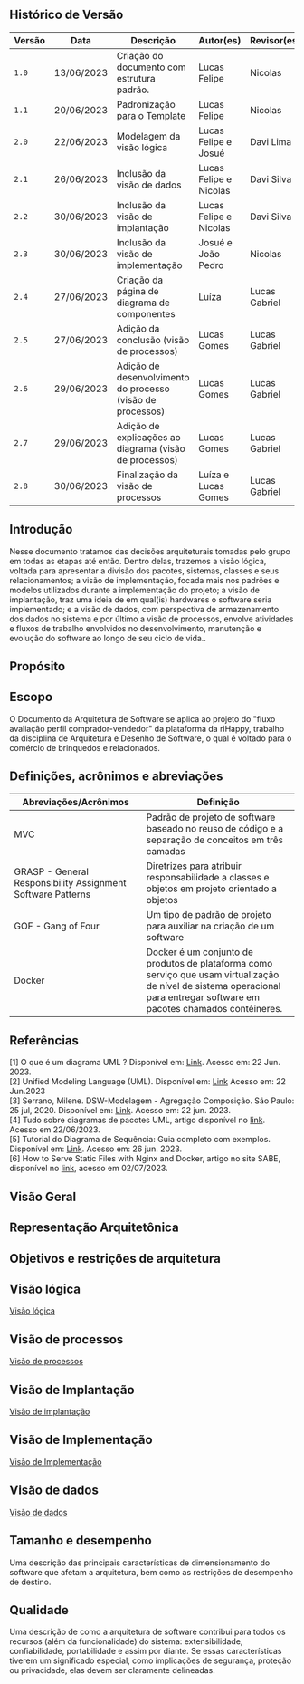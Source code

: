 ## Histórico de Versão

| Versão | Data       | Descrição                                                  | Autor(es)              | Revisor(es)   |
| ------ | ---------- | ---------------------------------------------------------- | ---------------------- | ------------- |
| `1.0`  | 13/06/2023 | Criação do documento com estrutura padrão.                 | Lucas Felipe           | Nicolas       |
| `1.1`  | 20/06/2023 | Padronização para o Template                               | Lucas Felipe           | Nicolas       |
| `2.0`  | 22/06/2023 | Modelagem da visão lógica                                  | Lucas Felipe e Josué   | Davi Lima     |
| `2.1`  | 26/06/2023 | Inclusão da visão de dados                                 | Lucas Felipe e Nicolas | Davi Silva    |
| `2.2`  | 30/06/2023 | Inclusão da visão de implantação                           | Lucas Felipe e Nicolas | Davi Silva    |
| `2.3`  | 30/06/2023 | Inclusão da visão de implementação                         | Josué e João Pedro     | Nicolas       |
| `2.4`  | 27/06/2023 | Criação da página de diagrama de componentes               | Luíza                  | Lucas Gabriel |
| `2.5`  | 27/06/2023 | Adição da conclusão (visão de processos)                   | Lucas Gomes            | Lucas Gabriel |
| `2.6`  | 29/06/2023 | Adição de desenvolvimento do processo (visão de processos) | Lucas Gomes            | Lucas Gabriel |
| `2.7`  | 29/06/2023 | Adição de explicações ao diagrama (visão de processos)     | Lucas Gomes            | Lucas Gabriel |
| `2.8`  | 30/06/2023 | Finalização da visão de processos                          | Luíza e Lucas Gomes    | Lucas Gabriel |

## Introdução

Nesse documento tratamos das decisões arquiteturais tomadas pelo grupo em todas as etapas até então. Dentro delas,
trazemos a visão lógica, voltada para apresentar a divisão dos pacotes, sistemas, classes e seus relacionamentos; a
visão de implementação, focada mais nos padrões e modelos utilizados durante a implementação do projeto; a visão de
implantação, traz uma ideia de em qual(is) hardwares o software seria implementado; e a visão de dados, com perspectiva
de armazenamento dos dados no sistema e por último a visão de processos, envolve atividades e fluxos de trabalho
envolvidos no desenvolvimento, manutenção e evolução do software ao longo de seu ciclo de vida..

## Propósito <!--Acredito que essa seção está comtemplada na própria introdução-->

<!--Este documento fornece uma visão geral abrangente da arquitetura do sistema, usando várias visualizações arquitetônicas diferentes para representar diferentes aspectos do sistema. Destina-se a capturar e transmitir as decisões arquiteturais significativas que foram feitas no sistema.-->

## Escopo

O Documento da Arquitetura de Software se aplica ao projeto do "fluxo avaliação perfil comprador-vendedor" da plataforma
da riHappy, trabalho da disciplina de Arquitetura e Desenho de Software, o qual é voltado para o comércio de brinquedos
e relacionados.

## Definições, acrônimos e abreviações

| Abreviações/Acrônimos                                       | Definição                                                                                                                                                                  |
|-------------------------------------------------------------|----------------------------------------------------------------------------------------------------------------------------------------------------------------------------|
| MVC                                                         | Padrão de projeto de software baseado no reuso de código e a separação de conceitos em três camadas                                                                        |
| GRASP - General Responsibility Assignment Software Patterns | Diretrizes para atribuir responsabilidade a classes e objetos em projeto orientado a objetos                                                                               |
| GOF - Gang of Four                                          | Um tipo de padrão de projeto para auxiliar na criação de um software                                                                                                       |
| Docker                                                      | Docker é um conjunto de produtos de plataforma como serviço que usam virtualização de nível de sistema operacional para entregar software em pacotes chamados contêineres. | GOF - Gang of Four                                          | Um tipo de padrão de projeto para auxiliar na criação de um software                                | | GOF - Gang of Four                                          | Um tipo de padrão de projeto para auxiliar na criação de um software                                |                                |

## Referências

[1] O que é um diagrama UML ? Disponível em: [Link](https://www.lucidchart.com/pages/pt/o-que-e-diagrama-de-classe-uml).
Acesso em: 22 Jun. 2023. <br/>
[2] Unified Modeling Language (UML). Disponível em: [Link](http://www.deinf.ufma.br/~acmo/MOO_Intro.pdf) Acesso em: 22
Jun.2023 </br>
[3] Serrano, Milene. DSW-Modelagem - Agregação Composição. São Paulo: 25 jul, 2020. Disponível
em: [Link](https://unbbr-my.sharepoint.com/personal/mileneserrano_unb_br/_layouts/15/stream.aspx?id=%2Fpersonal%2Fmileneserrano%5Funb%5Fbr%2FDocuments%2FArqDSW%20%2D%20V%C3%ADdeosOriginais%2F05e%20%2D%20VideoAula%20%2D%20DSW%2DModelagem%20%2D%20Agregacao%20Composicao%2Emp4&ga=1).
Acesso em: 22 jun. 2023. </br>
[4] Tudo sobre diagramas de pacotes UML, artigo disponível
no [link](https://www.lucidchart.com/pages/pt/diagrama-de-pacotes-uml). Acesso em 22/06/2023. <br/>
[5] Tutorial do Diagrama de Sequência: Guia completo com exemplos. Disponível
em: [Link](https://creately.com/blog/pt/diagrama/tutorial-do-diagrama-de-sequencia/). Acesso em: 26 jun. 2023. <br/>
[6] How to Serve Static Files with Nginx and Docker, artigo no site SABE, disponível no [link](https://sabe.io/tutorials/serve-static-files-nginx-docker), acesso em 02/07/2023.

## Visão Geral <!--Acredito que a introdução já trás também-->

<!--Esta subseção descreve o que o restante do Documento de Arquitetura de Software contém e explica como o Documento de Arquitetura de Software é organizado.-->

## Representação Arquitetônica <!--Pelos projetos antigos tavam documentando muito com as escolhas de back front e ses frameworks...acredito que seja legal puxar dos meninos da reutilização-->

<!--Esta seção descreve qual arquitetura de software é para o sistema atual e como ela é representada. Das Visualizações de Caso de Uso, Lógica, Processo, Implantação e Implementação, ele enumera as visualizações necessárias e, para cada visualização, explica quais tipos de elementos de modelo ela contém.-->

## Objetivos e restrições de arquitetura

<!--Esta seção descreve os requisitos e objetivos de software que têm algum impacto significativo na arquitetura; por exemplo, segurança, proteção, privacidade, uso de um produto pronto para uso, portabilidade, distribuição e reutilização. Ele também captura as restrições especiais que podem ser aplicadas: estratégia de design e implementação, ferramentas de desenvolvimento, estrutura de equipe, cronograma, código legado e assim por diante.-->

## Visão lógica

[Visão lógica](./logico.md ':include')

## Visão de processos

[Visão de processos](./processos.md ':include')

## Visão de Implantação

[Visão de implantação](./implantacao.md ':include')

## Visão de Implementação

[Visão de Implementação](./implementacao.md ':include')

## Visão de dados

[Visão de dados](./dados.md ':include')

## Tamanho e desempenho

Uma descrição das principais características de dimensionamento do software que afetam a arquitetura, bem como as
restrições de desempenho de destino.

## Qualidade

Uma descrição de como a arquitetura de software contribui para todos os recursos (além da funcionalidade) do sistema:
extensibilidade, confiabilidade, portabilidade e assim por diante. Se essas características tiverem um significado
especial, como implicações de segurança, proteção ou privacidade, elas devem ser claramente delineadas.
